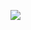 <p>
  <img src = (https://github.com/Hitesh910/calculator_app/assets/154861495/de800d67-d86c-4415-b49c-4393d47104f3)


</p>

